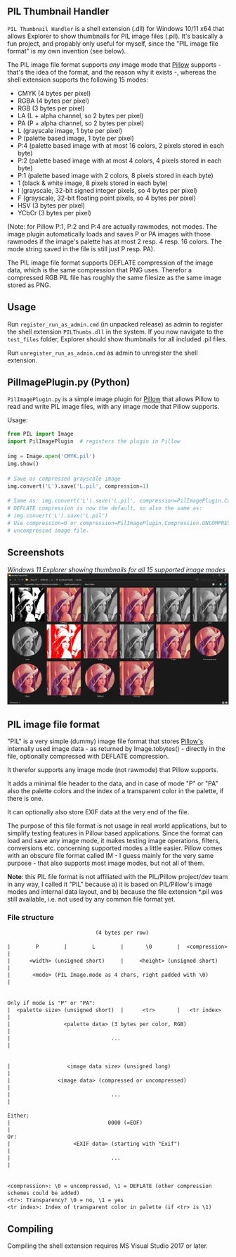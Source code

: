 ## PIL Thumbnail Handler

`PIL Thumbnail Handler` is a shell extension (.dll) for Windows 10/11 x64 that allows Explorer to show thumbnails for PIL image files (.pil). It's basically a fun project, and propably only useful for myself, since the "PIL image file format" is my own invention (see below).

The PIL image file format supports *any* image mode that [Pillow]() supports - that's the idea of the format, and the reason why it exists -, whereas the shell extension supports the following 15 modes:
- CMYK (4 bytes per pixel)
- RGBA (4 bytes per pixel)
- RGB (3 bytes per pixel)
- LA (L + alpha channel, so 2 bytes per pixel)
- PA (P + alpha channel, so 2 bytes per pixel)
- L (grayscale image, 1 byte per pixel)
- P (palette based image, 1 byte per pixel)
- P:4 (palette based image with at most 16 colors, 2 pixels stored in each byte)
- P:2 (palette based image with at most 4 colors, 4 pixels stored in each byte)
- P:1 (palette based image with 2 colors, 8 pixels stored in each byte)
- 1 (black & white image, 8 pixels stored in each byte)
- I (grayscale, 32-bit signed integer pixels, so 4 bytes per pixel)
- F (grayscale, 32-bit floating point pixels, so 4 bytes per pixel)
- HSV (3 bytes per pixel)
- YCbCr (3 bytes per pixel)

(Note: for Pillow P:1, P:2 and P:4 are actually rawmodes, not modes. The image
plugin automatically loads and saves P or PA images with those rawmodes
if the image's palette has at most 2 resp. 4 resp. 16 colors. The mode
string saved in the file is still just P resp. PA).

The PIL image file format supports DEFLATE compression of the image data, which is the same compression that PNG uses. Therefor a compressed RGB PIL file has roughly the same filesize as the same image stored as PNG.

## Usage

Run `register_run_as_admin.cmd` (in unpacked release) as admin to register the shell extension `PILThumbs.dll` in the system. If you now navigate to the `test_files` folder, Explorer should show thumbnails for all included .pil files.

Run `unregister_run_as_admin.cmd` as admin to unregister the shell extension.

## PilImagePlugin.py (Python)

`PilImagePlugin.py` is a simple image plugin for [Pillow](https://pillow.readthedocs.io/en/stable/) that allows Pillow to read and write PIL image files, with any image mode that Pillow supports.

Usage:
```python
from PIL import Image
import PilImagePlugin  # registers the plugin in Pillow

img = Image.open('CMYK.pil')
img.show()

# Save as compressed grayscale image
img.convert('L').save('L.pil', compression=1)

# Same as: img.convert('L').save('L.pil', compression=PilImagePlugin.Compression.DEFLATE)
# DEFLATE compression is now the default, so also the same as:
# img.convert('L').save('L.pil')
# Use compression=0 or compression=PilImagePlugin.Compression.UNCOMPRESSED to save as 
# uncompressed image file.
```

## Screenshots                
                              
*Windows 11 Explorer showing thumbnails for all 15 supported image modes*     
![](screenshots/modes.jpg)

## PIL image file format

"PIL" is a very simple (dummy) image file format that stores [Pillow's](https://pillow.readthedocs.io/en/stable/)
internally used image data - as returned by Image.tobytes() -
directly in the file, optionally compressed with DEFLATE compression.

It therefor supports any image mode (not rawmode) that Pillow supports.

It adds a minimal file header to the data, and in case of mode
"P" or "PA" also the palette colors and the index of a transparent
color in the palette, if there is one.

It can optionally also store EXIF data at the very end of the file.

The purpose of this file format is not usage in real world applications,
but to simplify testing features in Pillow based applications. Since
the format can load and save any image mode, it makes testing image
operations, filters, conversions etc. concerning supported modes a
little easier. Pillow comes with an obscure file format called IM -
I guess mainly for the very same purpose - that also supports most image modes,
but not all of them.

**Note**: this PIL file format is not affiliated with the PIL/Pillow project/dev
team in any way, I called it "PIL" because a) it is based on PIL/Pillow's
image modes and internal data layout, and b) because the file extension
*.pil was still available, i.e. not used by any common file format yet.

### File structure

```
                            (4 bytes per row)

|        P        |        L        |       \0        |  <compression>  |
|      <width> (unsigned short)     |     <height> (unsigned short)     |
|       <mode> (PIL Image.mode as 4 chars, right padded with \0)        |


Only if mode is "P" or "PA":
|  <palette size> (unsigned short)  |      <tr>       |   <tr index>    |
|                 <palette data> (3 bytes per color, RGB)               |
|                                ...                                    |


|                  <image data size> (unsigned long)                    |
|               <image data> (compressed or uncompressed)               |
|                                ...                                    |

Either:
|                               0000 (=EOF)                             |
Or:
|                    <EXIF data> (starting with "Exif")                 |
|                                ...                                    |


<compression>: \0 = uncompressed, \1 = DEFLATE (other compression schemes could be added)
<tr>: Transparency? \0 = no, \1 = yes
<tr index>: Index of transparent color in palette (if <tr> is \1)
```

## Compiling

Compiling the shell extension requires MS Visual Studio 2017 or later.
